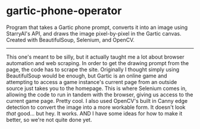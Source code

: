 # gartic-phone-operator

Program that takes a Gartic phone prompt, converts it into an image using StarryAI's API, and draws the image pixel-by-pixel in the Gartic canvas. Created with BeautifulSoup, Selenium, and OpenCV.

---

This one's meant to be silly, but it actually taught me a lot about browser automation and web scraping. In order to get the drawing prompt from the page, the code has to scrape the site. Originally I thought simply using BeautifulSoup would be enough, but Gartic is an online game and attempting to access a game instance's current page from an outside source just takes you to the homepage. This is where Selenium comes in, allowing the code to run in tandem with the browser, giving us access to the current game page. Pretty cool.
I also used OpenCV's built in Canny edge detection to convert the image into a more workable form. It doesn't look *that* good... but hey. It works. AND I have some ideas for how to make it better, so we're not quite done yet.
